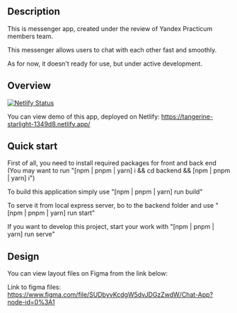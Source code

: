 ## Description

This is messenger app, created under the review of Yandex Practicum members team.

This messenger allows users to chat with each other fast and smoothly.

As for now, it doesn't ready for use, but under active development.

## Overview

[![Netlify Status](https://api.netlify.com/api/v1/badges/fad0dcbe-e71d-40a0-93a1-a0ef369a2684/deploy-status)](https://app.netlify.com/sites/tangerine-starlight-1349d8/deploys)

You can view demo of this app, deployed on Netlify:
https://tangerine-starlight-1349d8.netlify.app/

## Quick start

First of all, you need to install required packages for front and back end
(You may want to run "[npm | pnpm | yarn] i && cd backend && [npm | pnpm | yarn] i")

To build this application simply use "[npm | pnpm | yarn] run build"

To serve it from local express server, bo to the backend folder and use "[npm | pnpm | yarn] run start"

If you want to develop this project, start your work with "[npm | pnpm | yarn] run serve"

## Design

You can view layout files on Figma from the link below:

Link to figma files:
https://www.figma.com/file/SUDbyvKcdgW5dvJDGzZwdW/Chat-App?node-id=0%3A1
